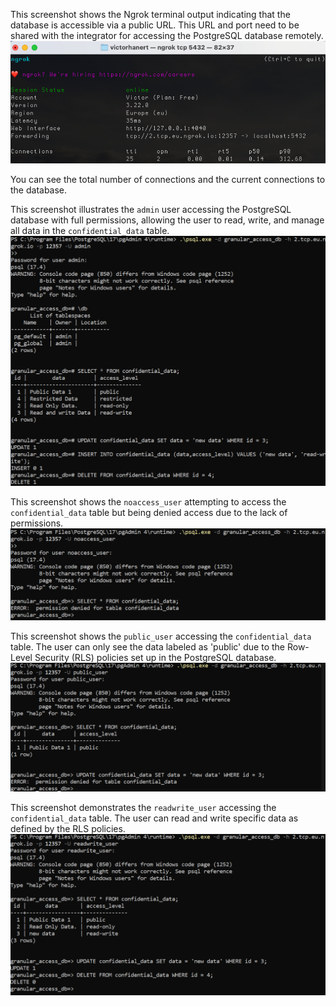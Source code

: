 
This screenshot shows the Ngrok terminal output indicating that the database is accessible via a public URL. This URL and port need to be shared with the integrator for accessing the PostgreSQL database remotely.  
![Ngrok Terminal Output](screenshots/ngrok_screenshot.png)

You can see the total number of connections and the current connections to the database.

This screenshot illustrates the `admin` user accessing the PostgreSQL database with full permissions, allowing the user to read, write, and manage all data in the `confidential_data` table.  
![Admin User Access](screenshots/admin_user_screenshot.webp)

This screenshot shows the `noaccess_user` attempting to access the `confidential_data` table but being denied access due to the lack of permissions.  
![No Access User](screenshots/noaccess_user_screenshot.webp)

This screenshot shows the `public_user` accessing the `confidential_data` table. The user can only see the data labeled as 'public' due to the Row-Level Security (RLS) policies set up in the PostgreSQL database.  
![Public User Access](screenshots/public_user_screenshot.png)

This screenshot demonstrates the `readwrite_user` accessing the `confidential_data` table. The user can read and write specific data as defined by the RLS policies.  
![ReadWrite User Access](screenshots/readwrite_user_screenshot.png)